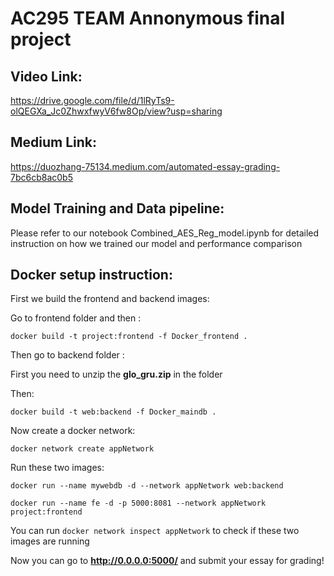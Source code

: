 # AC295 TEAM Annonymous final project

## Video Link: 
https://drive.google.com/file/d/1lRyTs9-olQEGXa_Jc0ZhwxfwyV6fw8Op/view?usp=sharing

## Medium Link: 

https://duozhang-75134.medium.com/automated-essay-grading-7bc6cb8ac0b5

## Model Training and Data pipeline:

Please refer to our notebook Combined_AES_Reg_model.ipynb for detailed instruction on how we trained our model and performance comparison

## Docker setup instruction:

First we build the frontend and backend images:

Go to frontend folder and then :

```docker build -t project:frontend -f Docker_frontend . ```

Then go to backend folder :

First you need to unzip the **glo_gru.zip** in the folder

Then:

```docker build -t web:backend -f Docker_maindb . ```

Now create a docker network:

``` docker network create appNetwork ```

Run these two images:

``` docker run --name mywebdb -d --network appNetwork web:backend ```

``` docker run --name fe -d -p 5000:8081 --network appNetwork project:frontend ```

You can run ```docker network inspect appNetwork``` to check if these two images are running

Now you can go to **http://0.0.0.0:5000/** and submit your essay for grading!

